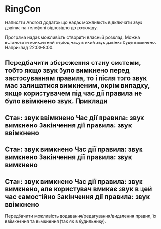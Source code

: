 RingCon
=======
Написати Android додаток що надає можливість відключати звук дзвінка на телефоні відповідно до розкладу.

Програма надає можливість створити власний розклад.
Можна встановити конкретний період часу в який звук дзвінка буде вимкнено.
Наприклад 22:00-8:00.

Передбачити збереження стану системи, тобто
якщо звук було вимкнено перед застосуванням правила, то і після того звук має залишатися вимкненим, окрім випадку, якщо користувачем під час дії правила не було ввімкнено звук.
Приклади
----------------------
Стан: звук ввімкнено
Час дії правила: звук вимкнено
Закінчення дії правила: звук ввімкнено
----------------------
Стан: звук вимкнено
Час дії правила: звук вимкнено
Закінчення дії правила: звук вимкнено
----------------------
Стан: звук вимкнено
Час дії правила: звук вимкнено, але користувач вмикає звук в цей час самостійно
Закінчення дії правила: звук ввімкнено
------------------------

Передбачити можливість додавання/редагування/видалення правил, їх ввімкнення та вимкнення (так як в будильнику).
